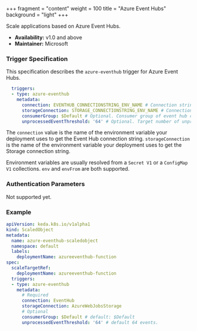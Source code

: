 +++
fragment = "content"
weight = 100
title = "Azure Event Hubs"
background = "light"
+++

Scale applications based on Azure Event Hubs.

<!--more-->

* **Availability:** v1.0 and above
* **Maintainer:** Microsoft

### Trigger Specification

This specification describes the `azure-eventhub` trigger for Azure Event Hubs.

```yaml
  triggers:
  - type: azure-eventhub
    metadata:
      connection: EVENTHUB_CONNECTIONSTRING_ENV_NAME # Connection string for Event Hub namespace
      storageConnection: STORAGE_CONNECTIONSTRING_ENV_NAME # Connection string for account used to store checkpoint. As of now the Event Hub scaler only reads from Azure Blob Storage. 
      consumerGroup: $Default # Optional. Consumer group of event hub consumer. Default: $Default
      unprocessedEventThreshold: '64' # Optional. Target number of unprocessed events across all partitions in Event Hub for HPA. Default: 64 events.
```

The `connection` value is the name of the environment variable your deployment uses to get the Event Hub connection string. `storageConnection` is the name of the environment variable your deployment uses to get the Storage connection string.

Environment variables are usually resolved from a `Secret V1` or a `ConfigMap V1` collections. `env` and `envFrom` are both supported.

### Authentication Parameters

Not supported yet.

### Example

```yaml
apiVersion: keda.k8s.io/v1alpha1
kind: ScaledObject
metadata:
  name: azure-eventhub-scaledobject
  namespace: default
  labels:
    deploymentName: azureeventhub-function
spec:
  scaleTargetRef:
    deploymentName: azureeventhub-function
  triggers:
  - type: azure-eventhub
    metadata:
      # Required
      connection: EventHub
      storageConnection: AzureWebJobsStorage
      # Optional
      consumerGroup: $Default # default: $Default
      unprocessedEventThreshold: '64' # default 64 events.
```
